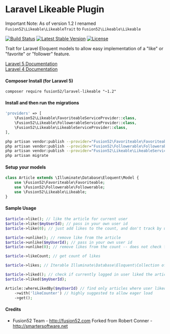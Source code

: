 Laravel Likeable Plugin
============

Important Note: As of version 1.2 I renamed `Fusion52\Likeable\LikeableTrait` to `Fusion52\Likeable\Likeable`

[![Build Status](https://travis-ci.org/fusion52/laravel-likeable.svg?branch=master)](https://travis-ci.org/fusion52/laravel-likeable)
[![Latest Stable Version](https://poser.pugx.org/fusion52/laravel-likeable/v/stable.svg)](https://packagist.org/packages/fusion52/laravel-likeable)
[![License](https://poser.pugx.org/fusion52/laravel-likeable/license.svg)](https://packagist.org/packages/fusion52/laravel-likeable)

Trait for Laravel Eloquent models to allow easy implementation of a "like" or "favorite" or "follower" feature.

[Laravel 5 Documentation](https://github.com/fusion52/laravel-likeable/tree/laravel-5)  
[Laravel 4 Documentation](https://github.com/fusion52/laravel-likeable/tree/laravel-4)

#### Composer Install (for Laravel 5)

	composer require fusion52/laravel-likeable "~1.2"

#### Install and then run the migrations

```php
'providers' => [
	\Fusion52\Likeable\FavoriteableServiceProvider::class,
	\Fusion52\Likeable\FollowerableServiceProvider::class,
	\Fusion52\Likeable\LikeableServiceProvider::class,
],
```

```bash
php artisan vendor:publish --provider="Fusion52\Favoriteable\FavoriteableServiceProvider" --tag=migrations
php artisan vendor:publish --provider="Fusion52\Followerable\FollowerableServiceProvider" --tag=migrations
php artisan vendor:publish --provider="Fusion52\Likeable\LikeableServiceProvider" --tag=migrations
php artisan migrate
```

#### Setup your models

```php
class Article extends \Illuminate\Database\Eloquent\Model {
	use \Fusion52\Favoriteable\Favoriteable;
	use \Fusion52\Followerable\Followerable;
	use \Fusion52\Likeable\Likeable;
}
```

#### Sample Usage

```php
$article->like(); // like the article for current user
$article->like($myUserId); // pass in your own user id
$article->like(0); // just add likes to the count, and don't track by user

$article->unlike(); // remove like from the article
$article->unlike($myUserId); // pass in your own user id
$article->unlike(0); // remove likes from the count -- does not check for user

$article->likeCount; // get count of likes

$article->likes; // Iterable Illuminate\Database\Eloquent\Collection of existing likes

$article->liked(); // check if currently logged in user liked the article
$article->liked($myUserId);

Article::whereLikedBy($myUserId) // find only articles where user liked them
	->with('likeCounter') // highly suggested to allow eager load
	->get();
```

#### Credits

 - Fusion52 Team - http://fusion52.com
 Forked from Robert Conner - http://smartersoftware.net
